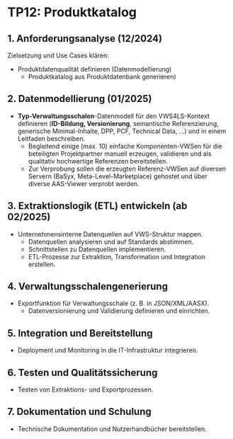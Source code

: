 # TP12: Produktkatalog

## 1. Anforderungsanalyse (12/2024)

Zielsetzung und Use Cases klären:

-   Produktdatenqualität definieren (Datenmodellierung)
    -   Produktkatalog aus Produktdatenbank generieren)

## 2. Datenmodellierung (01/2025)

-   **Typ-Verwaltungsschalen**-Datenmodell für den VWS4LS-Kontext definieren (**ID-Bildung, Versionierung**, semantische Referenzierung, generische Minimal-Inhalte, DPP, PCF, Technical Data, …) und in einem Leitfaden beschreiben.
    -   Begleitend einige (max. 10) einfache Komponenten-VWSen für die beteiligten Projektpartner manuell erzeugen, validieren und als qualitativ hochwertige Referenzen bereitstellen.
    -   Zur Verprobung sollen die erzeugten Referenz-VWSen auf diversen Servern (BaSyx, Meta-Level-Marketplace) gehostet und über diverse AAS-Viewer verprobt werden.

## 3. Extraktionslogik (ETL) entwickeln (ab 02/2025)

-   Unternehmensinterne Datenquellen auf VWS-Struktur mappen.
    -   Datenquellen analysieren und auf Standards abstimmen.
    -   Schnittstellen zu Datenquellen implementieren.
    -   ETL-Prozesse zur Extraktion, Transformation und Integration erstellen.

## 4. Verwaltungsschalengenerierung

-   Exportfunktion für Verwaltungsschale (z. B. in JSON/XML/AASX).
    -   Datenversionierung und Validierung definieren und einrichten.

## 5. Integration und Bereitstellung

-   Deployment und Monitoring in die IT-Infrastruktur integrieren.

## 6. Testen und Qualitätssicherung

-   Testen von Extraktions- und Exportprozessen.

## 7. Dokumentation und Schulung

-   Technische Dokumentation und Nutzerhandbücher bereitstellen.

